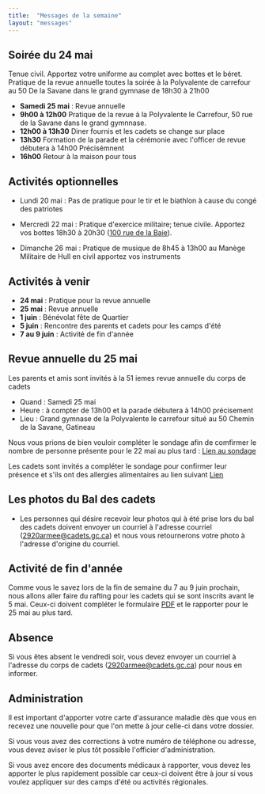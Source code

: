 ```yaml
---
title:  "Messages de la semaine"
layout: "messages"
---
```


## Soirée du 24 mai 

Tenue civil. Apportez votre uniforme au complet avec bottes et le béret.  Pratique de la revue annuelle toutes la soirée à la Polyvalente de carrefour au 50 De la Savane dans le grand gymnase de 18h30 à 21h00

- **Samedi 25 mai** : Revue annuelle
- **9h00 à 12h00**  Pratique de la revue à la Polyvalente le Carrefour, 50 rue de la Savane dans le grand gymnnase.
- **12h00 à 13h30** Diner fournis et les cadets se change sur place
- **13h30**         Formation de la parade et la cérémonie avec l'officer de revue débutera à 14h00 Précisémnent
- **16h00**         Retour à la maison pour tous
  
## Activités optionnelles

- Lundi 20 mai : Pas de pratique pour le tir et le biathlon à cause du congé des patriotes
  
- Mercredi 22 mai : Pratique d'exercice militaire; tenue civile. Apportez vos bottes 18h30 à 20h30 ([100 rue de la Baie](/information/comment-nous-rejoindre/)).

- Dimanche 26 mai : Pratique de musique de 8h45 à 13h00 au Manège Militaire de Hull en civil apportez vos instruments

## Activités à venir

- **24 mai** : Pratique pour la revue annuelle
- **25 mai** : Revue annuelle 
- **1 juin** : Bénévolat fête de Quartier
- **5 juin** : Rencontre des parents et cadets pour les camps d'été
- **7 au 9 juin** : Activité de fin d'année 

## Revue annuelle du 25 mai

Les parents et amis sont invités à la 51 iemes revue annuelle du corps de cadets 

- Quand : Samedi 25 mai
- Heure : à compter de 13h00 et la parade débutera à 14h00 précisement
- Lieu : Grand gymnase de la Polyvalente le carrefour situé au 50 Chemin de la Savane, Gatineau

Nous vous prions de bien vouloir compléter le sondage afin de comfirmer le nombre de personne présente pour le 22 mai au plus tard : [Lien au sondage](https://docs.google.com/forms/d/14igGDitKIsTAan2hzMfOY9zBfLIGwuZabP0xbyrzras/edit) 

Les cadets sont invités a compléter le sondage pour confirmer leur présence et s'ils ont des allergies alimentaires au lien suivant [Lien](https://docs.google.com/forms/d/1DYV77wrv-Cl7B33c6HKyQhx7CbyRyS5_jf8lck4gJAg/edit)

## Les photos du Bal des cadets

- Les personnes qui désire recevoir leur photos qui à été prise lors du bal des cadets doivent envoyer un courriel à l'adresse courriel  (<2920armee@cadets.gc.ca>)
 et nous vous retournerons votre photo à l'adresse d'origine du courriel. 

## Activité de fin d'année

Comme vous le savez lors de la fin de semaine du 7 au 9 juin prochain, nous allons aller faire du rafting pour les cadets qui se sont inscrits avant le 5 mai.  Ceux-ci doivent compléter le formulaire [PDF](https://drive.google.com/file/d/1rhYdWPIg5p5iRtGpXIC3cCe8jmZ4pXVf/view?usp=sharing) et le rapporter pour le 25 mai au plus tard.

## Absence

Si vous êtes absent le vendredi soir, vous devez envoyer un courriel à l'adresse du corps de cadets (<2920armee@cadets.gc.ca>) pour nous en informer.

## Administration

Il est important d'apporter votre carte d'assurance maladie dès que vous en recevez une nouvelle pour que l'on mette à jour celle-ci dans votre dossier.

Si vous vous avez des corrections à votre numéro de téléphone ou adresse, vous devez aviser le plus tôt possible l'officier d'administration. 

Si vous avez encore des documents médicaux à rapporter, vous devez les apporter le plus rapidement possible car ceux-ci doivent être à jour si vous voulez appliquer sur des camps d'été ou activités régionales.
  
